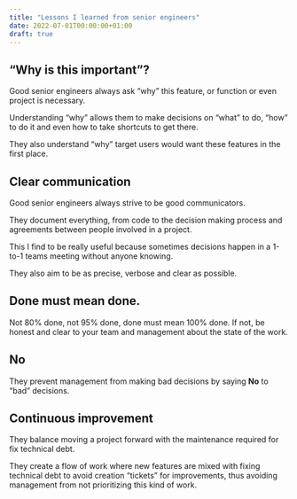 ```yaml
---
title: "Lessons I learned from senior engineers"
date: 2022-07-01T00:00:00+01:00
draft: true
---
```


## “Why is this important”?
Good senior engineers always ask “why” this feature, or function or even project is necessary.

Understanding “why” allows them to make decisions on “what” to do, “how” to do it and even how to take shortcuts to get there.

They also understand “why” target users would want these features in the first place.

## Clear communication
Good senior engineers always strive to be good communicators.

They document everything, from code to the decision making process and agreements between people involved in a project.

This I find to be really useful because sometimes decisions happen in a 1-to-1 teams meeting without anyone knowing.

They also aim to be as precise, verbose and clear as possible.

## Done must mean done.
Not 80% done, not 95% done, done must mean 100% done. If not, be honest and clear to your team and management about the state of the work.

## No
They prevent management from making bad decisions by saying **No** to “bad” decisions.

## Continuous improvement 
They balance moving a project forward with the maintenance required for fix technical debt.

They create a flow of work where new features are mixed with fixing technical debt to avoid creation “tickets” for improvements, thus avoiding management from not prioritizing this kind of work.